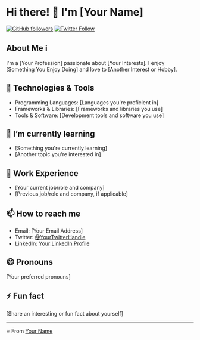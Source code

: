 # Hi there! 👋 I'm [Your Name]

[![GitHub followers](https://img.shields.io/github/followers/Nishant2102?label=Follow&style=social)](https://github.com/Nishant2102)
[![Twitter Follow](https://img.shields.io/twitter/follow/your_twitter_username?style=social)](https://twitter.com/your_twitter_username)

## About Me ℹ️
I'm a [Your Profession] passionate about [Your Interests]. I enjoy [Something You Enjoy Doing] and love to [Another Interest or Hobby].

## 🔧 Technologies & Tools
- Programming Languages: [Languages you're proficient in]
- Frameworks & Libraries: [Frameworks and libraries you use]
- Tools & Software: [Development tools and software you use]

## 🌱 I’m currently learning
- [Something you're currently learning]
- [Another topic you're interested in]

## 💼 Work Experience
- [Your current job/role and company]
- [Previous job/role and company, if applicable]

## 📫 How to reach me
- Email: [Your Email Address]
- Twitter: [@YourTwitterHandle](https://twitter.com/YourTwitterHandle)
- LinkedIn: [Your LinkedIn Profile](https://www.linkedin.com/in/your_profile)

## 😄 Pronouns
[Your preferred pronouns]

## ⚡ Fun fact
[Share an interesting or fun fact about yourself]

---

⭐️ From [Your Name](https://github.com/your_username)
